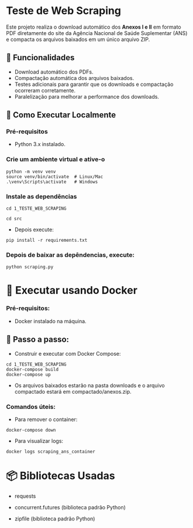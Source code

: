 # Teste de Web Scraping

Este projeto realiza o download automático dos **Anexos I e II** em formato PDF diretamente do site da Agência Nacional de Saúde Suplementar (ANS) e compacta os arquivos baixados em um único arquivo ZIP.

## 📌 Funcionalidades

- Download automático dos PDFs.
- Compactação automática dos arquivos baixados.
- Testes adicionais para garantir que os downloads e compactação ocorreram corretamente.
- Paralelização para melhorar a performance dos downloads.

## 🚀 Como Executar Localmente

### Pré-requisitos

- Python 3.x instalado.

### Crie um ambiente virtual e ative-o

```
python -m venv venv
source venv/bin/activate  # Linux/Mac
.\venv\Scripts\activate   # Windows
```

### Instale as dependências

```
cd 1_TESTE_WEB_SCRAPING
```

```
cd src
```
* Depois execute:

```
pip install -r requirements.txt
```

### Depois de baixar as depêndencias, execute:

```
python scraping.py
```
# 🐳 Executar usando Docker

### Pré-requisitos:

- Docker instalado na máquina.

## 🚀 Passo a passo:

- Construir e executar com Docker Compose:
```
cd 1_TESTE_WEB_SCRAPING
docker-compose build
docker-compose up
```
* Os arquivos baixados estarão na pasta downloads e o arquivo compactado estará em compactado/anexos.zip.

### Comandos úteis:

- Para remover o container:
```
docker-compose down
```

- Para visualizar logs:
```
docker logs scraping_ans_container
```


# 📦 Bibliotecas Usadas

- requests

- concurrent.futures (biblioteca padrão Python)

- zipfile (biblioteca padrão Python)
